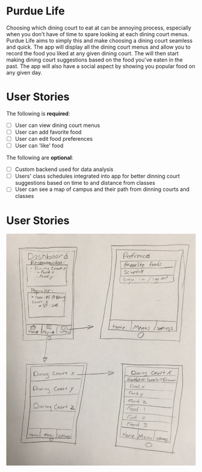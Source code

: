 # Purdue Life

Choosing which dining court to eat at can be annoying process, especially when you don't have of time to spare looking at each dining court menus. Purdue Life aims to simply this and make choosing a dining court seamless and quick. The app will display all the dining court menus and allow you to record the food you liked at any given dining court. The will then start making dining court suggestions based on the food you've eaten in the past. The app will also have a social aspect by showing you popular food on any given day.

# User Stories
The following is **required**:
- [ ] User can view dining court menus 
- [ ] User can add favorite food
- [ ] User can edit food preferences
- [ ] User can 'like' food

The following are **optional**:
- [ ] Custom backend used for data analysis
- [ ] Users' class schedules integrated into app for better dinning court suggestions based on time to and distance from classes
- [ ] User can see a map of campus and their path from dinning courts and classes

# User Stories

![alt tag](/FirstWireFrame.jpg)
